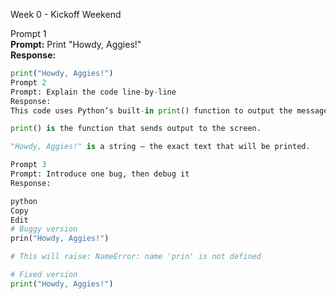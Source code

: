 Week 0 - Kickoff Weekend

Prompt 1  
**Prompt:** Print "Howdy, Aggies!"  
**Response:**
```python
print("Howdy, Aggies!")
Prompt 2
Prompt: Explain the code line-by-line
Response:
This code uses Python’s built-in print() function to output the message "Howdy, Aggies!" to the console.

print() is the function that sends output to the screen.

"Howdy, Aggies!" is a string — the exact text that will be printed.

Prompt 3
Prompt: Introduce one bug, then debug it
Response:

python
Copy
Edit
# Buggy version
prin("Howdy, Aggies!")

# This will raise: NameError: name 'prin' is not defined

# Fixed version
print("Howdy, Aggies!")